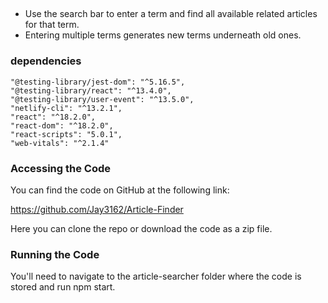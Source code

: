 ##
 - Use the search bar to enter a term and find all available related articles for that term.
 - Entering multiple terms generates new terms underneath old ones.
### dependencies

    "@testing-library/jest-dom": "^5.16.5",
    "@testing-library/react": "^13.4.0",
    "@testing-library/user-event": "^13.5.0",
    "netlify-cli": "^13.2.1",
    "react": "^18.2.0",
    "react-dom": "^18.2.0",
    "react-scripts": "5.0.1",
    "web-vitals": "^2.1.4"

### Accessing the Code

You can find the code on GitHub at the following link:

https://github.com/Jay3162/Article-Finder

Here you can clone the repo or download the code as a zip file.

### Running the Code

You'll need to navigate to the article-searcher folder where the code is stored and run npm start.

